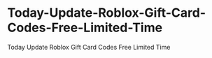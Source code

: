 # Today-Update-Roblox-Gift-Card-Codes-Free-Limited-Time
Today Update Roblox Gift Card Codes Free Limited Time
